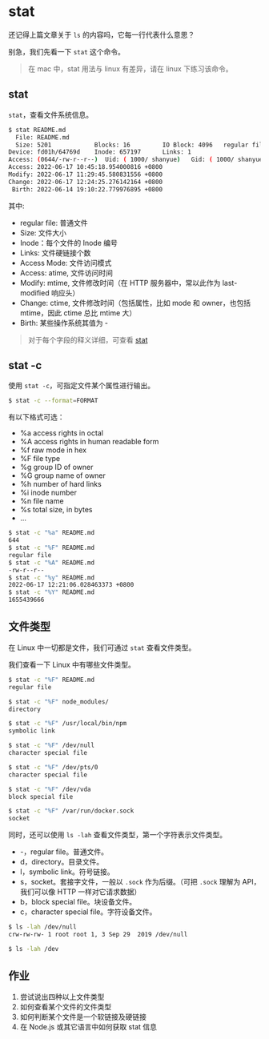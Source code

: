 # stat

还记得上篇文章关于 `ls` 的内容吗，它每一行代表什么意思？

别急，我们先看一下 `stat` 这个命令。

> 在 mac 中，stat 用法与 linux 有差异，请在 linux 下练习该命令。

## stat

`stat`，查看文件系统信息。

``` bash
$ stat README.md
  File: README.md
  Size: 5201            Blocks: 16         IO Block: 4096   regular file
Device: fd01h/64769d    Inode: 657197      Links: 1
Access: (0644/-rw-r--r--)  Uid: ( 1000/ shanyue)   Gid: ( 1000/ shanyue)
Access: 2022-06-17 10:45:18.954000816 +0800
Modify: 2022-06-17 11:29:45.580831556 +0800
Change: 2022-06-17 12:24:25.276142164 +0800
 Birth: 2022-06-14 19:10:22.779976895 +0800
```

其中:

+ regular file: 普通文件
+ Size: 文件大小
+ Inode：每个文件的 Inode 编号
+ Links: 文件硬链接个数
+ Access Mode: 文件访问模式
+ Access: atime, 文件访问时间
+ Modify: mtime, 文件修改时间（在 HTTP 服务器中，常以此作为 last-modified 响应头）
+ Change: ctime, 文件修改时间（包括属性，比如 mode 和 owner，也包括 mtime，因此 ctime 总比 mtime 大）
+ Birth: 某些操作系统其值为 -

> 对于每个字段的释义详细，可查看 [stat](https://www.man7.org/linux/man-pages/man2/stat.2.html#DESCRIPTION)

## stat -c

使用 `stat -c`，可指定文件某个属性进行输出。

``` bash
$ stat -c --format=FORMAT
```

有以下格式可选：

+ %a     access rights in octal
+ %A     access rights in human readable form
+ %f     raw mode in hex
+ %F     file type
+ %g     group ID of owner
+ %G     group name of owner
+ %h     number of hard links
+ %i     inode number
+ %n     file name
+ %s     total size, in bytes
+ ...

``` bash
$ stat -c "%a" README.md
644
$ stat -c "%F" README.md
regular file
$ stat -c "%A" README.md
-rw-r--r--
$ stat -c "%y" README.md
2022-06-17 12:21:06.028463373 +0800
$ stat -c "%Y" README.md
1655439666
```

## 文件类型

在 Linux 中一切都是文件，我们可通过 `stat` 查看文件类型。

我们查看一下 Linux 中有哪些文件类型。

``` bash
$ stat -c "%F" README.md
regular file

$ stat -c "%F" node_modules/
directory

$ stat -c "%F" /usr/local/bin/npm
symbolic link

$ stat -c "%F" /dev/null
character special file

$ stat -c "%F" /dev/pts/0
character special file

$ stat -c "%F" /dev/vda
block special file

$ stat -c "%F" /var/run/docker.sock
socket
```

同时，还可以使用 `ls -lah` 查看文件类型，第一个字符表示文件类型。

+ -，regular file。普通文件。
+ d，directory。目录文件。
+ l，symbolic link。符号链接。
+ s，socket。套接字文件，一般以 `.sock` 作为后缀。（可把 `.sock` 理解为 API，我们可以像 HTTP 一样对它请求数据）
+ b，block special file。块设备文件。
+ c，character special file。字符设备文件。

``` bash
$ ls -lah /dev/null
crw-rw-rw- 1 root root 1, 3 Sep 29  2019 /dev/null

$ ls -lah /dev
```

## 作业

1. 尝试说出四种以上文件类型
2. 如何查看某个文件的文件类型
3. 如何判断某个文件是一个软链接及硬链接
3. 在 Node.js 或其它语言中如何获取 stat 信息
